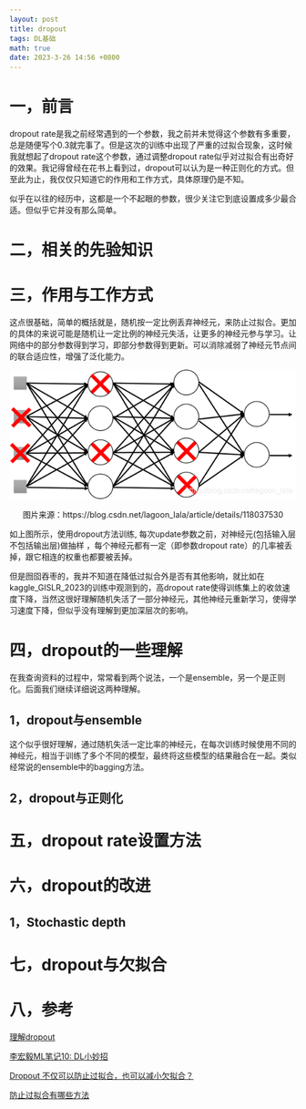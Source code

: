 ```yaml
---
layout: post
title: dropout
tags: DL基础
math: true
date: 2023-3-26 14:56 +0800
---
```


# 一，前言

dropout rate是我之前经常遇到的一个参数，我之前并未觉得这个参数有多重要，总是随便写个0.3就完事了。但是这次的训练中出现了严重的过拟合现象，这时候我就想起了dropout rate这个参数，通过调整dropout rate似乎对过拟合有出奇好的效果。我记得曾经在花书上看到过，dropout可以认为是一种正则化的方式。但至此为止，我仅仅只知道它的作用和工作方式，具体原理仍是不知。

似乎在以往的经历中，这都是一个不起眼的参数，很少关注它到底设置成多少最合适。但似乎它并没有那么简单。

# 二，相关的先验知识



# 三，作用与工作方式

这点很基础，简单的概括就是，随机按一定比例丢弃神经元，来防止过拟合。更加的具体的来说可能是随机让一定比例的神经元失活，让更多的神经元参与学习。让网络中的部分参数得到学习，即部分参数得到更新。可以消除减弱了神经元节点间的联合适应性，增强了泛化能力。

![img](.\img\watermark,type_ZmFuZ3poZW5naGVpdGk,shadow_10,text_aHR0cHM6Ly9ibG9nLmNzZG4ubmV0L2xhZ29vbl9sYWxh,size_16,color_FFFFFF,t_70.png)

<center>图片来源：https://blog.csdn.net/lagoon_lala/article/details/118037530</center>

如上图所示，使用dropout方法训练, 每次update参数之前，对神经元(包括输入层不包括输出层)做抽样 ，每个神经元都有一定（即参数dropout rate）的几率被丢掉，跟它相连的权重也都要被丢掉。

但是囫囵吞枣的，我并不知道在降低过拟合外是否有其他影响，就比如在kaggle_GISLR_2023的训练中观测到的，高dropout rate使得训练集上的收敛速度下降，当然这很好理解随机失活了一部分神经元，其他神经元重新学习，使得学习速度下降，但似乎没有理解到更加深层次的影响。

# 四，dropout的一些理解

在我查询资料的过程中，常常看到两个说法，一个是ensemble，另一个是正则化。后面我们继续详细说这两种理解。

## 1，dropout与ensemble

这个似乎很好理解，通过随机失活一定比率的神经元，在每次训练时候使用不同的神经元，相当于训练了多个不同的模型，最终将这些模型的结果融合在一起。类似经常说的ensemble中的bagging方法。

## 2，dropout与正则化



# 五，dropout rate设置方法

# 六，dropout的改进

## 1，Stochastic depth

# 七，dropout与欠拟合



# 八，参考

[理解dropout](https://blog.csdn.net/stdcoutzyx/article/details/49022443)

[李宏毅ML笔记10: DL小妙招](https://blog.csdn.net/lagoon_lala/article/details/118037530)

[Dropout 不仅可以防止过拟合，也可以减小欠拟合？](https://zhuanlan.zhihu.com/p/611340706?utm_id=0)

[防止过拟合有哪些方法](https://zhuanlan.zhihu.com/p/32503623)

